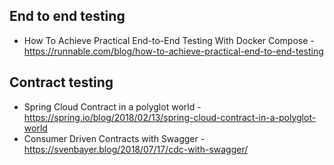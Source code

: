 ## End to end testing
* How To Achieve Practical End-to-End Testing With Docker Compose - https://runnable.com/blog/how-to-achieve-practical-end-to-end-testing



## Contract testing
* Spring Cloud Contract in a polyglot world - https://spring.io/blog/2018/02/13/spring-cloud-contract-in-a-polyglot-world
* Consumer Driven Contracts with Swagger - https://svenbayer.blog/2018/07/17/cdc-with-swagger/

